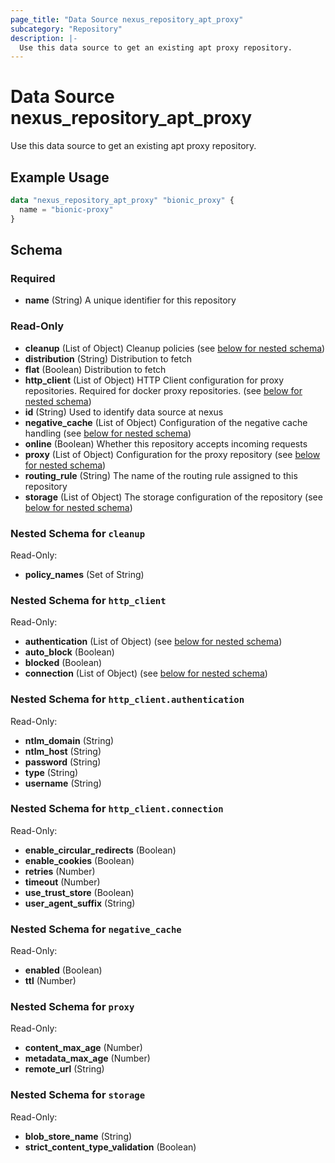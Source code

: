 ```yaml
---
page_title: "Data Source nexus_repository_apt_proxy"
subcategory: "Repository"
description: |-
  Use this data source to get an existing apt proxy repository.
---
```

# Data Source nexus_repository_apt_proxy
Use this data source to get an existing apt proxy repository.
## Example Usage
```terraform
data "nexus_repository_apt_proxy" "bionic_proxy" {
  name = "bionic-proxy"
}
```
<!-- schema generated by tfplugindocs -->
## Schema

### Required

- **name** (String) A unique identifier for this repository

### Read-Only

- **cleanup** (List of Object) Cleanup policies (see [below for nested schema](#nestedatt--cleanup))
- **distribution** (String) Distribution to fetch
- **flat** (Boolean) Distribution to fetch
- **http_client** (List of Object) HTTP Client configuration for proxy repositories. Required for docker proxy repositories. (see [below for nested schema](#nestedatt--http_client))
- **id** (String) Used to identify data source at nexus
- **negative_cache** (List of Object) Configuration of the negative cache handling (see [below for nested schema](#nestedatt--negative_cache))
- **online** (Boolean) Whether this repository accepts incoming requests
- **proxy** (List of Object) Configuration for the proxy repository (see [below for nested schema](#nestedatt--proxy))
- **routing_rule** (String) The name of the routing rule assigned to this repository
- **storage** (List of Object) The storage configuration of the repository (see [below for nested schema](#nestedatt--storage))

<a id="nestedatt--cleanup"></a>
### Nested Schema for `cleanup`

Read-Only:

- **policy_names** (Set of String)


<a id="nestedatt--http_client"></a>
### Nested Schema for `http_client`

Read-Only:

- **authentication** (List of Object) (see [below for nested schema](#nestedobjatt--http_client--authentication))
- **auto_block** (Boolean)
- **blocked** (Boolean)
- **connection** (List of Object) (see [below for nested schema](#nestedobjatt--http_client--connection))

<a id="nestedobjatt--http_client--authentication"></a>
### Nested Schema for `http_client.authentication`

Read-Only:

- **ntlm_domain** (String)
- **ntlm_host** (String)
- **password** (String)
- **type** (String)
- **username** (String)


<a id="nestedobjatt--http_client--connection"></a>
### Nested Schema for `http_client.connection`

Read-Only:

- **enable_circular_redirects** (Boolean)
- **enable_cookies** (Boolean)
- **retries** (Number)
- **timeout** (Number)
- **use_trust_store** (Boolean)
- **user_agent_suffix** (String)



<a id="nestedatt--negative_cache"></a>
### Nested Schema for `negative_cache`

Read-Only:

- **enabled** (Boolean)
- **ttl** (Number)


<a id="nestedatt--proxy"></a>
### Nested Schema for `proxy`

Read-Only:

- **content_max_age** (Number)
- **metadata_max_age** (Number)
- **remote_url** (String)


<a id="nestedatt--storage"></a>
### Nested Schema for `storage`

Read-Only:

- **blob_store_name** (String)
- **strict_content_type_validation** (Boolean)

